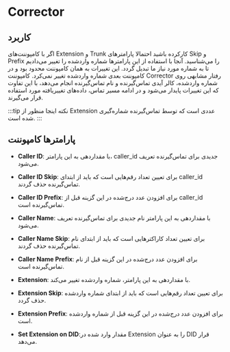 

# Corrector


## کاربرد

اگر با کامپوننت‌‌های Extension و Trunk کارکرده باشید احتمالا پارامترهای Skip و Prefix را می‌شناسید. آنجا با استفاده از این پارامترها شماره واردشده را تغییر می‌دادیم تا به شماره مورد نیاز ما تبدیل گردد. این تغییرات به همان کامپوننت محدود بود و در کامپوننت بعدی شماره واردشده تغییر نمی‌کرد. کامپوننت Corrector رفتار مشابهی روی شماره واردشده، کالر آیدی تماس‌گیرنده و نام تماس‌گیرنده انجام می‌‌دهد، با این تفاوت که این تغییرات پایدار می‌شود و در ادامه مسیر تماس، داده‌‌های تغییریافته مورد استفاده قرار می‌گیرند.

:::tip نکته
اینجا منظور از Extension عددی است که توسط تماس‌گیرنده شماره‌‌گیری شده است.
:::


## پارامترها کامپوننت

- **Caller ID**: با مقداردهی به این پارامتر، caller_id جدیدی برای تماس‌گیرنده تعریف می‌‌شود.

- **Caller ID Skip**: برای تعیین تعداد رقم‌‌هایی است که باید از ابتدای caller_id تماس‌‌گیرنده حذف گردند.

- **Caller ID Prefix**: برای افزودن عدد درج‌شده در این گزینه قبل از caller_id تماس‌‌گیرنده است.

- **Caller Name**: با مقداردهی به این پارامتر نام جدیدی برای تماس‌گیرنده تعریف می‌‌شود.

- **Caller Name Skip**: برای تعیین تعداد کاراکترهایی است که باید از ابتدای نام تماس‌‌گیرنده حذف گردند.

- **Caller Name Prefix**: برای افزودن عدد درج‌شده در این گزینه قبل از نام تماس‌‌گیرنده است.

- **Extension**: با مقداردهی به این پارامتر، شماره واردشده تغییر می‌‌کند.

- **Extension Skip**: برای تعیین تعداد رقم‌‌هایی است که باید از ابتدای شماره واردشده حذف گردد.

- **Extension Prefix**: برای افزودن عدد درج‌شده در این گزینه قبل از شماره واردشده است.

- **Set Extension on DID**:مقدار وارد شده در Extension را به عنوان DID قرار می‌دهد.